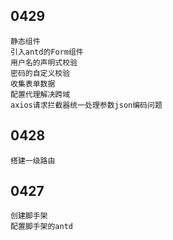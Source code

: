 
## 0429

    静态组件
    引入antd的Form组件
    用户名的声明式校验
    密码的自定义校验
    收集表单数据
    配置代理解决跨域
    axios请求拦截器统一处理参数json编码问题

## 0428

    搭建一级路由

## 0427

    创建脚手架
    配置脚手架的antd
